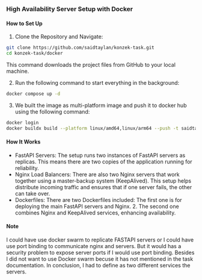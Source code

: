 ### High Availability Server Setup with Docker

#### How to Set Up

1. Clone the Repository and Navigate:
````bash
git clone https://github.com/saidtaylan/konzek-task.git
cd konzek-task/docker
````
This command downloads the project files from GitHub to your local machine.

2. Run the following command to start everything in the background:
````bash
docker compose up -d
````
3. We built the image as multi-platform image and push it to docker hub using the following command:
````bash
docker login
docker buildx build --platform linux/amd64,linux/arm64 --push -t saidtaylan/konzek-hello-there:v1 .
````

#### How It Works
- FastAPI Servers: The setup runs two instances of FastAPI servers as replicas. This means there are two copies of the application running for reliability.
- Nginx Load Balancers: There are also two Nginx servers that work together using a master-backup system (KeepAlived). This setup helps distribute incoming traffic and ensures that if one server fails, the other can take over.
- Dockerfiles: There are two Dockerfiles included:
    The first one is for deploying the main FastAPI servers and Nginx.
    2. The second one combines Nginx and KeepAlived services, enhancing availability.

#### Note
I could have use docker swarm to replicate FASTAPI servers or I could have use port binding to communicate nginx and servers.
But it would has a security problem to expose server ports if I would use port binding. Besides I did not want to use Docker swarm becuse it has not mentioned in the task documentation. In conclusion, I had to define as two different services the servers.